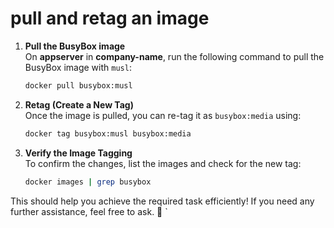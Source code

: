 # pull and retag an image

1. **Pull the BusyBox image**  
   On **appserver** in **company-name**, run the following command to pull the BusyBox image with `musl`:

   ```bash
   docker pull busybox:musl
   ```

2. **Retag (Create a New Tag)**  
   Once the image is pulled, you can re-tag it as `busybox:media` using:

   ```bash
   docker tag busybox:musl busybox:media
   ```

3. **Verify the Image Tagging**  
   To confirm the changes, list the images and check for the new tag:

   ```bash
   docker images | grep busybox
   ```

This should help you achieve the required task efficiently! If you need any further assistance, feel free to ask. 🚀
`
